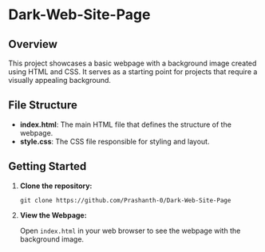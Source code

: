 # Dark-Web-Site-Page

## Overview

This project showcases a basic webpage with a background image created using HTML and CSS. It serves as a starting point for projects that require a visually appealing background.

## File Structure

- **index.html**: The main HTML file that defines the structure of the webpage.
- **style.css**: The CSS file responsible for styling and layout.

## Getting Started

1. **Clone the repository:**

       git clone https://github.com/Prashanth-0/Dark-Web-Site-Page

2. **View the Webpage:**

    Open `index.html` in your web browser to see the webpage with the background image.
   
 
